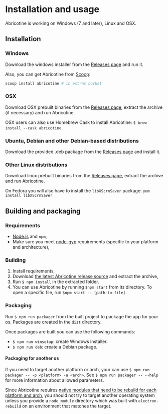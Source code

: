 # Installation and usage

Abricotine is working on Windows (7 and later), Linux and OSX.

## Installation

### Windows

Download the windows installer from the [Releases page](https://github.com/brrd/Abricotine/releases) and run it.

Also, you can get Abricotine from [Scoop](https://scoop.sh):

```powershell
scoop install abricotine # in extras bucket
```

### OSX

Download OSX prebuilt binaries from the [Releases page](https://github.com/brrd/Abricotine/releases), extract the archive (if necessary) and run Abricotine.

OSX users can also use Homebrew Cask to install Abricotine: `$ brew install --cask abricotine`.

### Ubuntu, Debian and other Debian-based distributions

Download the provided .deb package from the [Releases page](https://github.com/brrd/Abricotine/releases) and install it.

### Other Linux distributions

Download linux prebuilt binaries from the [Releases page](https://github.com/brrd/Abricotine/releases), extract the archive and run Abricotine.

On Fedora you will also have to install the `libXScrnSaver` package: `yum install libXScrnSaver`

## Building and packaging

### Requirements

* [Node.js](https://nodejs.org/en/) and `npm`,
* Make sure you meet [node-gyp](https://github.com/nodejs/node-gyp) requirements (specific to your platform and architecture),

### Building

1. Install requirements,
2. Download [the latest Abricotine release source](https://github.com/brrd/Abricotine/releases) and extract the archive,
3. Run `$ npm install` in the extracted folder.
4. You can use Abricotine by running `$npm start` from its directory. To open a specific file, run `$npm start -- [path-to-file]`.

### Packaging

Run `$ npm run packager` from the built project to package the app for your os. Packages are created in the `dist` directory.

Once packages are built you can use the following commands:

* `$ npm run winsetup`: create Windows installer.
* `$ npm run deb`: create a Debian package.

#### Packaging for another os

If you need to target another platform or arch, your can use `$ npm run packager -- -p <platform> -a <arch>`. See `$ npm run packager -- --help` for more information about allowed parameters.

Since Abricotine requires [native modules that need to be rebuild for each platform and arch](https://github.com/atom/electron/blob/master/docs/tutorial/using-native-node-modules.md), you should not try to target another operating system unless you provide a `node_module` directory which was built with `electron-rebuild` on an environment that matches the target.
